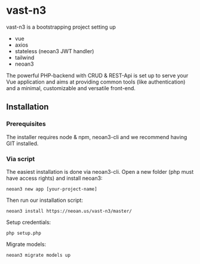 # vast-n3

vast-n3 is a bootstrapping project setting up

- vue
- axios
- stateless (neoan3 JWT handler)
- tailwind
- neoan3
 
 The powerful PHP-backend with CRUD & REST-Api is set up to 
 serve your Vue application and aims at providing common tools (like authentication) 
 and a minimal, customizable and versatile front-end.
 
 ## Installation
 
 ### Prerequisites
 
 The installer requires node & npm, neoan3-cli and we recommend having GIT installed.
 
 ### Via script
 
 The easiest installation is done via neoan3-cli. 
 Open a new folder (php must have access rights) and install neoan3:
 
 `neoan3 new app [your-project-name]` 
 
 Then run our installation script:
 
 `neoan3 install https://neoan.us/vast-n3/master/`
 
 Setup credentials:
 
 `php setup.php`
 
 Migrate models:
 
 `neoan3 migrate models up`
